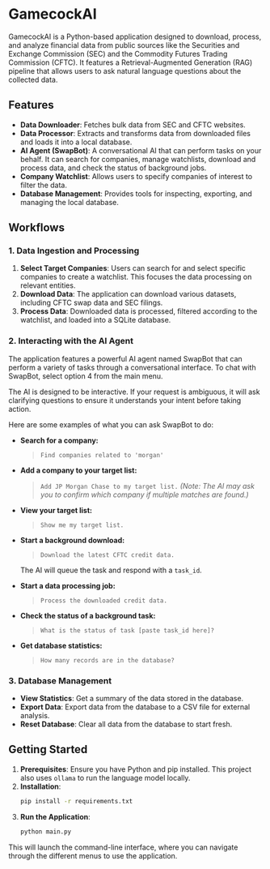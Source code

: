 # GamecockAI

GamecockAI is a Python-based application designed to download, process, and analyze financial data from public sources like the Securities and Exchange Commission (SEC) and the Commodity Futures Trading Commission (CFTC). It features a Retrieval-Augmented Generation (RAG) pipeline that allows users to ask natural language questions about the collected data.

## Features

- **Data Downloader**: Fetches bulk data from SEC and CFTC websites.
- **Data Processor**: Extracts and transforms data from downloaded files and loads it into a local database.
- **AI Agent (SwapBot)**: A conversational AI that can perform tasks on your behalf. It can search for companies, manage watchlists, download and process data, and check the status of background jobs.
- **Company Watchlist**: Allows users to specify companies of interest to filter the data.
- **Database Management**: Provides tools for inspecting, exporting, and managing the local database.

## Workflows

### 1. Data Ingestion and Processing

1.  **Select Target Companies**: Users can search for and select specific companies to create a watchlist. This focuses the data processing on relevant entities.
2.  **Download Data**: The application can download various datasets, including CFTC swap data and SEC filings.
3.  **Process Data**: Downloaded data is processed, filtered according to the watchlist, and loaded into a SQLite database.

### 2. Interacting with the AI Agent

The application features a powerful AI agent named SwapBot that can perform a variety of tasks through a conversational interface. To chat with SwapBot, select option 4 from the main menu.

The AI is designed to be interactive. If your request is ambiguous, it will ask clarifying questions to ensure it understands your intent before taking action.

Here are some examples of what you can ask SwapBot to do:

- **Search for a company:**
  > `Find companies related to 'morgan'`

- **Add a company to your target list:**
  > `Add JP Morgan Chase to my target list.`
  *(Note: The AI may ask you to confirm which company if multiple matches are found.)*

- **View your target list:**
  > `Show me my target list.`

- **Start a background download:**
  > `Download the latest CFTC credit data.`
  
  The AI will queue the task and respond with a `task_id`.

- **Start a data processing job:**
  > `Process the downloaded credit data.`

- **Check the status of a background task:**
  > `What is the status of task [paste task_id here]?`

- **Get database statistics:**
  > `How many records are in the database?`

### 3. Database Management

- **View Statistics**: Get a summary of the data stored in the database.
- **Export Data**: Export data from the database to a CSV file for external analysis.
- **Reset Database**: Clear all data from the database to start fresh.

## Getting Started

1.  **Prerequisites**: Ensure you have Python and pip installed. This project also uses `ollama` to run the language model locally.
2.  **Installation**:
    ```bash
    pip install -r requirements.txt
    ```
3.  **Run the Application**:
    ```bash
    python main.py
    ```

This will launch the command-line interface, where you can navigate through the different menus to use the application.
